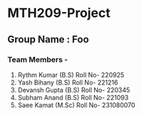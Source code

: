 # MTH209-Project
## Group Name : Foo
### Team Members - 
1. Rythm Kumar (B.S) Roll No- 220925
2. Yash Bihany (B.S) Roll No- 221216
3. Devansh Gupta (B.S) Roll No- 220345 
4. Subham Anand (B.S) Roll No- 221093
6. Saee Kamat (M.Sc) Roll No- 231080070 
